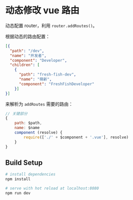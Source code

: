 # 动态修改 vue 路由

动态配置 router，利用 `router.addRoutes()`。

根据动态的路由配置：

```json
[{
  "path": "/dev",
  "name": "开发者",
  "component": "Developer",
  "children": [
    {
      "path": "fresh-fish-dev",
      "name": "萌新",
      "component": "FreshFishDeveloper"
    }]
}]
```

来解析为 `addRoutes` 需要的路由：

```js
// 关键部分
{
    path: $path,
    name: $name
    component (resolve) {
        require(['./' + $component + '.vue'], resolve)
    }
}
```

## Build Setup

``` bash
# install dependencies
npm install

# serve with hot reload at localhost:8080
npm run dev
```
